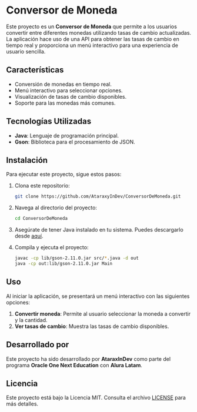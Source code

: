 # Conversor de Moneda

Este proyecto es un **Conversor de Moneda** que permite a los usuarios convertir entre diferentes monedas utilizando tasas de cambio actualizadas. La aplicación hace uso de una API para obtener las tasas de cambio en tiempo real y proporciona un menú interactivo para una experiencia de usuario sencilla.

## Características

- Conversión de monedas en tiempo real.
- Menú interactivo para seleccionar opciones.
- Visualización de tasas de cambio disponibles.
- Soporte para las monedas más comunes.

## Tecnologías Utilizadas

- **Java**: Lenguaje de programación principal.
- **Gson**: Biblioteca para el procesamiento de JSON.

## Instalación

Para ejecutar este proyecto, sigue estos pasos:

1. Clona este repositorio:
   ```bash
   git clone https://github.com/AtaraxyInDev/ConversorDeMoneda.git
   ```
   
2. Navega al directorio del proyecto:
   ```bash
   cd ConversorDeMoneda
   ```

3. Asegúrate de tener Java instalado en tu sistema. Puedes descargarlo desde [aquí](https://www.oracle.com/java/technologies/javase-jdk11-downloads.html).

4. Compila y ejecuta el proyecto:
   ```bash
   javac -cp lib/gson-2.11.0.jar src/*.java -d out
   java -cp out:lib/gson-2.11.0.jar Main
   ```

## Uso

Al iniciar la aplicación, se presentará un menú interactivo con las siguientes opciones:

1. **Convertir moneda**: Permite al usuario seleccionar la moneda a convertir y la cantidad.
2. **Ver tasas de cambio**: Muestra las tasas de cambio disponibles.

## Desarrollado por

Este proyecto ha sido desarrollado por **AtaraxInDev** como parte del programa **Oracle One Next Education** con **Alura Latam**.

## Licencia

Este proyecto está bajo la Licencia MIT. Consulta el archivo [LICENSE](LICENSE) para más detalles.
